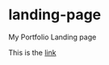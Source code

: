 # landing-page
My Portfolio Landing page

This is the [link](ttps://alfclark.github.io/landing-page/)
